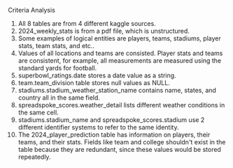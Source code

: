 Criteria Analysis

1. All 8 tables are from 4 different kaggle sources.
2. 2024_weekly_stats is from a pdf file, which is unstructured.
3. Some examples of logical entities are players, teams, stadiums, player stats, team stats, and etc..
4. Values of all locations and teams are consisted. Player stats and teams are consistent, for example, all measurements are measured using the standard yards for football.
5. superbowl_ratings.date stores a date value as a string.
6. team.team_division table stores null values as NULL.
7. stadiums.stadium_weather_station_name contains name, states, and country all in the same field.
8. spreadspoke_scores.weather_detail lists different weather conditions in the same cell.
9. stadiums.stadium_name and spreadspoke_scores.stadium use 2 different identifier systems to refer to the same identity.
10. The 2024_player_prediction table has information on players, their teams, and their stats. Fields like team and college shouldn't exist in the table because they are redundant, since these values would be stored repeatedly.
